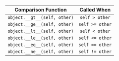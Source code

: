 | Comparison Function | Called When |
| ------------- |:-------------:|
| ```object.__gt__(self, other)```  | ```self > other``` |
| ```object.__ge__(self, other)```  | ```self >= other``` |
| ```object.__lt__(self, other)```  | ```self < other``` |
| ```object.__le__(self, other)```  | ```self <= other``` |
| ```object.__eq__(self, other)```  | ```self == other``` |
| ```object.__ne__(self, other)```  | ```self != other``` |